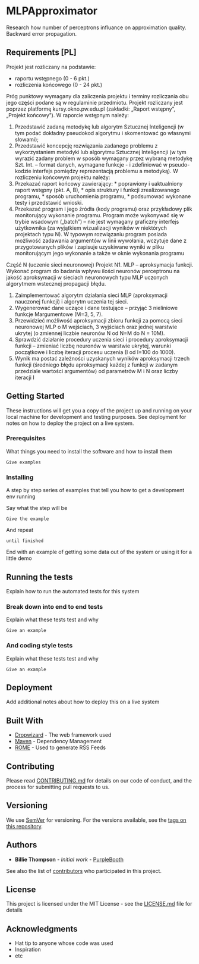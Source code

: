 # MLPApproximator
Research how number of perceptrons influance on approximation quality.
Backward error propagation. 

## Requirements [PL]
Projekt jest rozliczany na podstawie:
 * raportu wstępnego (0 - 6 pkt.)
 * rozliczenia końcowego (0 - 24 pkt.)

Próg punktowy wymagany dla zaliczenia projektu i terminy rozliczania obu jego części podane są w regulaminie przedmiotu. Projekt rozliczany jest poprzez platformę kursy.okno.pw.edu.pl (zakładki: „Raport wstępny”, „Projekt końcowy”). W raporcie wstępnym należy:
  1. Przedstawić zadaną metodykę lub algorytm Sztucznej Inteligencji (w tym podać dokładny pseudokod algorytmu i skomentować go własnymi słowami);
  2. Przedstawić koncepcję rozwiązania zadanego problemu z wykorzystaniem metodyki lub algorytmu Sztucznej Inteligencji (w tym wyrazić zadany problem w sposób wymagany przez wybraną metodykę Szt. Int. – format danych, wymagane funkcje - i zdefiniować w pseudo-kodzie interfejs pomiędzy reprezentacją problemu a metodyką). W rozliczeniu końcowym projektu należy:
  3. Przekazać raport końcowy zawierający:
    * poprawiony i uaktualniony raport wstępny (pkt. A, B),
    * opis struktury i funkcji zrealizowanego programu,
    * sposób uruchomienia programu,
    * podsumować wykonane testy i przedstawić wnioski.
  4. Przekazać program i jego źródła (kody programu) oraz przykładowy plik monitorujący wykonanie programu. Program może wykonywać się w trybie wsadowym („batch”) –  nie jest wymagany graficzny interfejs użytkownika (za wyjątkiem wizualizacji wyników w niektórych projektach typu N). W typowym rozwiązaniu program posiada możliwość zadawania argumentów w linii wywołania, wczytuje dane z przygotowanych plików i zapisuje uzyskiwane wyniki w pliku monitorującym jego wykonanie a także w oknie wykonania programu

Część N (uczenie sieci neuronowej)
Projekt N1. MLP – aproksymacja funkcji. Wykonać program do badania wpływu ilości neuronów perceptronu na jakość aproksymacji w sieciach neuronowych typu MLP uczonych algorytmem wstecznej propagacji błędu.
 1. Zaimplementować algorytm działania sieci MLP (aproksymacji nauczonej funkcji) i algorytm uczenia tej sieci.
 2. Wygenerować dane uczące i dane testujące – przyjąć 3 nieliniowe funkcje Margumentowe (M=3, 5, 7).
 3. Przewidzieć możliwość aproksymacji zbioru funkcji za pomocą sieci neuronowej MLP o M wejściach, 3 wyjściach oraz jednej warstwie ukrytej (o zmiennej liczbie neuronów N od N=M do N = 10M).
 4. Sprawdzić działanie procedury uczenia sieci i procedury aproksymacji funkcji – zmieniać liczbę neuronów w warstwie ukrytej, warunki początkowe i liczbę iteracji procesu uczenia (I od I=100 do 1000).
 5. Wynik ma postać zależności uzyskanych wyników aproksymacji trzech funkcji (średniego błędu aproksymacji każdej z funkcji w zadanym przedziale wartości argumentów) od parametrów M i N oraz liczby iteracji I

## Getting Started

These instructions will get you a copy of the project up and running on your local machine for development and testing purposes. See deployment for notes on how to deploy the project on a live system.

### Prerequisites

What things you need to install the software and how to install them

```
Give examples
```

### Installing

A step by step series of examples that tell you how to get a development env running

Say what the step will be

```
Give the example
```

And repeat

```
until finished
```

End with an example of getting some data out of the system or using it for a little demo

## Running the tests

Explain how to run the automated tests for this system

### Break down into end to end tests

Explain what these tests test and why

```
Give an example
```

### And coding style tests

Explain what these tests test and why

```
Give an example
```

## Deployment

Add additional notes about how to deploy this on a live system

## Built With

* [Dropwizard](http://www.dropwizard.io/1.0.2/docs/) - The web framework used
* [Maven](https://maven.apache.org/) - Dependency Management
* [ROME](https://rometools.github.io/rome/) - Used to generate RSS Feeds

## Contributing

Please read [CONTRIBUTING.md](https://gist.github.com/PurpleBooth/b24679402957c63ec426) for details on our code of conduct, and the process for submitting pull requests to us.

## Versioning

We use [SemVer](http://semver.org/) for versioning. For the versions available, see the [tags on this repository](https://github.com/your/project/tags). 

## Authors

* **Billie Thompson** - *Initial work* - [PurpleBooth](https://github.com/PurpleBooth)

See also the list of [contributors](https://github.com/your/project/contributors) who participated in this project.

## License

This project is licensed under the MIT License - see the [LICENSE.md](LICENSE) file for details

## Acknowledgments

* Hat tip to anyone whose code was used
* Inspiration
* etc
